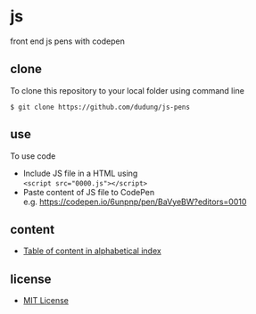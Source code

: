 # js
front end js pens with codepen


## clone
To clone this repository to your local folder using command line

```
$ git clone https://github.com/dudung/js-pens
```

## use
To use code
+ Include JS file in a HTML using<br>
  `<script src="0000.js"></script>`
+ Paste content of JS file to CodePen<br>
  e.g. https://codepen.io/6unpnp/pen/BaVyeBW?editors=0010

## content
+ [Table of content in alphabetical index](src/toc.md)


## license
+ [MIT License](LICENSE)
